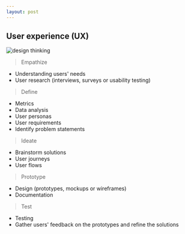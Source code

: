 ```yaml
---
layout: post
---
```


## User experience (UX)
![design thinking](https://github.com/cshiyun/cshiyun.github.io/assets/48885389/50c9ee69-bf25-4864-bf48-faa9b766ddca)

> Empathize

- Understanding users' needs
- User research (interviews, surveys or usability testing)

> Define

- Metrics
- Data analysis 
- User personas
- User requirements
- Identify problem statements

> Ideate

- Brainstorm solutions
- User journeys
- User flows

> Prototype

- Design (prototypes, mockups or wireframes)
- Documentation

> Test

- Testing
- Gather users' feedback on the prototypes and refine the solutions




